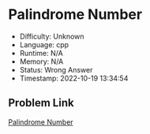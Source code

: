 # Palindrome Number

- Difficulty: Unknown
- Language: cpp
- Runtime: N/A
- Memory: N/A
- Status: Wrong Answer
- Timestamp: 2022-10-19 13:34:54

## Problem Link
[Palindrome Number](https://leetcode.com/problems/palindrome-number)

